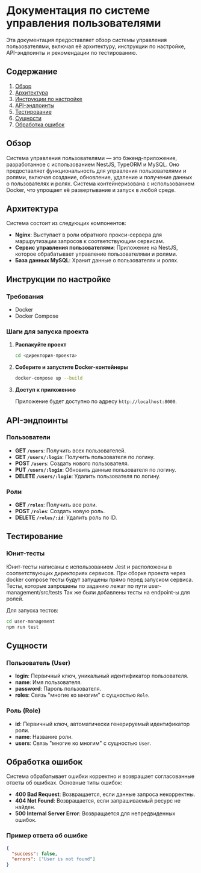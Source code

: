 # Документация по системе управления пользователями

Эта документация предоставляет обзор системы управления пользователями, включая её архитектуру, инструкции по настройке, API-эндпоинты и рекомендации по тестированию.

## Содержание

1. [Обзор](#обзор)
2. [Архитектура](#архитектура)
3. [Инструкции по настройке](#инструкции-по-настройке)
4. [API-эндпоинты](#api-эндпоинты)
5. [Тестирование](#тестирование)
6. [Сущности](#сущности)
7. [Обработка ошибок](#обработка-ошибок)

## Обзор

Система управления пользователями — это бэкенд-приложение, разработанное с использованием NestJS, TypeORM и MySQL. Оно предоставляет функциональность для управления пользователями и ролями, включая создание, обновление, удаление и получение данных о пользователях и ролях. Система контейнеризована с использованием Docker, что упрощает её развертывание и запуск в любой среде.

## Архитектура

Система состоит из следующих компонентов:

- **Nginx**: Выступает в роли обратного прокси-сервера для маршрутизации запросов к соответствующим сервисам.
- **Сервис управления пользователями**: Приложение на NestJS, которое обрабатывает управление пользователями и ролями.
- **База данных MySQL**: Хранит данные о пользователях и ролях.

## Инструкции по настройке

### Требования

- Docker
- Docker Compose

### Шаги для запуска проекта

1. **Распакуйте проект**

   ```bash
   cd <директория-проекта>
   ```

2. **Соберите и запустите Docker-контейнеры**

   ```bash
   docker-compose up --build
   ```

3. **Доступ к приложению**

   Приложение будет доступно по адресу `http://localhost:8000`.

## API-эндпоинты

### Пользователи

- **GET `/users`**: Получить всех пользователей.
- **GET `/users/:login`**: Получить пользователя по логину.
- **POST `/users`**: Создать нового пользователя.
- **PUT `/users/:login`**: Обновить данные пользователя по логину.
- **DELETE `/users/:login`**: Удалить пользователя по логину.

### Роли

- **GET `/roles`**: Получить все роли.
- **POST `/roles`**: Создать новую роль.
- **DELETE `/roles/:id`**: Удалить роль по ID.

## Тестирование

### Юнит-тесты

Юнит-тесты написаны с использованием Jest и расположены в соответствующих директориях сервисов. При сборке проекта через docker compose тесты будут запущены прямо перед запуском сервиса. Тесты, которые запрошены по заданию лежат по пути user-management/src/tests
Так же были добавлены тесты на endpoint-ы для ролей.

Для запуска тестов:

```bash
cd user-management
npm run test
```

## Сущности

### Пользователь (User)

- **login**: Первичный ключ, уникальный идентификатор пользователя.
- **name**: Имя пользователя.
- **password**: Пароль пользователя.
- **roles**: Связь "многие ко многим" с сущностью `Role`.

### Роль (Role)

- **id**: Первичный ключ, автоматически генерируемый идентификатор роли.
- **name**: Название роли.
- **users**: Связь "многие ко многим" с сущностью `User`.

## Обработка ошибок

Система обрабатывает ошибки корректно и возвращает согласованные ответы об ошибках. Основные типы ошибок:

- **400 Bad Request**: Возвращается, если данные запроса некорректны.
- **404 Not Found**: Возвращается, если запрашиваемый ресурс не найден.
- **500 Internal Server Error**: Возвращается для непредвиденных ошибок.

### Пример ответа об ошибке

```json
{
  "success": false,
  "errors": ["User is not found"]
}
```
